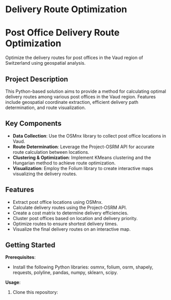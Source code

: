 # Delivery Route Optimization

# Post Office Delivery Route Optimization

Optimize the delivery routes for post offices in the Vaud region of Switzerland using geospatial analysis.

## Project Description

This Python-based solution aims to provide a method for calculating optimal delivery routes among various post offices in the Vaud region. Features include geospatial coordinate extraction, efficient delivery path determination, and route visualization.

## Key Components

- **Data Collection**: Use the OSMnx library to collect post office locations in Vaud.
- **Route Determination**: Leverage the Project-OSRM API for accurate route calculation between locations.
- **Clustering & Optimization**: Implement KMeans clustering and the Hungarian method to achieve route optimization.
- **Visualization**: Employ the Folium library to create interactive maps visualizing the delivery routes.

## Features

- Extract post office locations using OSMnx.
- Calculate delivery routes using the Project-OSRM API.
- Create a cost matrix to determine delivery efficiencies.
- Cluster post offices based on location and delivery priority.
- Optimize routes to ensure shortest delivery times.
- Visualize the final delivery routes on an interactive map.

## Getting Started

**Prerequisites**: 
- Install the following Python libraries: osmnx, folium, osrm, shapely, requests, polyline, pandas, numpy, sklearn, scipy.

**Usage**:
1. Clone this repository: 
